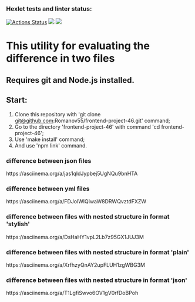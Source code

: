 ### Hexlet tests and linter status:
[![Actions Status](https://github.com/Romanov55/frontend-project-46/workflows/hexlet-check/badge.svg)](https://github.com/Romanov55/frontend-project-46/actions) <a href="https://codeclimate.com/github/Romanov55/frontend-project-46/maintainability"><img src="https://api.codeclimate.com/v1/badges/a865a1e117b33590fd63/maintainability" /></a> <a href="https://codeclimate.com/github/Romanov55/frontend-project-46/test_coverage"><img src="https://api.codeclimate.com/v1/badges/a865a1e117b33590fd63/test_coverage" /></a>


<h1>This utility for evaluating the difference in two files</h1>

<h2>Requires git and Node.js installed.</h2>

<h2>Start:</h2>

1. Clone this repository with 'git clone git@github.com:Romanov55/frontend-project-46.git' command;
2. Go to the directory 'frontend-project-46' with command 'cd frontend-project-46';
3. Use 'make install' command;
4. And use 'npm link' command.

<h3>difference between json files</h3>
https://asciinema.org/a/jas1qldJypbej5UgNQu9bnHTA
<h3>difference between yml files</h3>
https://asciinema.org/a/FDJolWlQIwaW8DRWQvztdFXZW
<h3>difference between files with nested structure in format 'stylish'</h3>
https://asciinema.org/a/DsHaHY1vpL2Lb7z95GX1JUJ3M
<h3>difference between files with nested structure in format 'plain'</h3>
https://asciinema.org/a/XrfhzyQnAY2upFLUH1zgWBG3M
<h3>difference between files with nested structure in format 'json'</h3>
https://asciinema.org/a/T1LgfiSwvo6OV1gV0rfDoBPoh